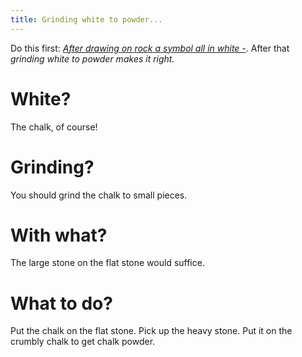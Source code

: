 ```yaml
---
title: Grinding white to powder... 
---
```


Do this first: [_After drawing on rock a symbol all in white -_](010-draw-rock.md).
After that _grinding white to powder makes it right._

# White?
The chalk, of course!

# Grinding?
You should grind the chalk to small pieces.

# With what?
The large stone on the flat stone would suffice.

# What to do?
Put the chalk on the flat stone. Pick up the heavy stone. Put it on the crumbly chalk to get chalk powder.
